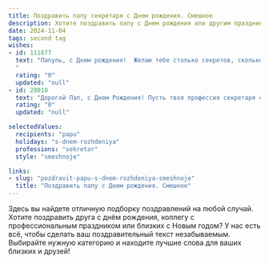 ```yaml
---
title: Поздравить папу секретаря c Днем рождения. Смешное
description: Хотите поздравить папу c Днем рождения или другим праздником? Наш ИИ создаст незабываемое поздравление, а вы обязательно выделитесь среди других.  
date: 2024-11-04
tags: second tag
wishes:
- id: 111877
  text: "Папуль, с Днем рождения!  Желаю тебе столько секретов, сколько  у тебя будет новых ручек в этом году!  Пусть твоя жизнь будет  так же  загадочна и упорядочена, как твой ежедневник!  И чтобы все важные бумаги всегда оказывались на твоем столе, а не где-нибудь в глубинах загадочной \"ящика стола\"!  С праздником, дорогой секретарь!
  "
  rating: "0"
  updated: "null"
- id: 20010
  text: "Дорогой Пап, с Днем Рождения! Пусть твоя профессия секретаря станет источником неисчерпаемой энергии и остроумия. Пусть каждый документ, который ты оформляешь, приносит столько же смеха, сколько и работы. Пусть твои ручки пишут не только отчёты, но и сказки, а твои телефонные разговоры будут наполнены не только деловыми предложениями, но и шутками. Желаю, чтобы каждый день твоей жизни был таким же аккуратным и организованным, как твои рабочие столы, и чтобы ты всегда находил время для смеха и радости. С днем рождения, Пап, продолжай быть самым классным секретарем и самым любимым папой!"
  rating: "0"
  updated: "null"

selectedValues:
  recipients: "papu"
  holidays: "s-dnem-rozhdeniya"
  professions: "sekretar"
  style: "smeshnoje"

links:
- slug: "pozdravit-papu-s-dnem-rozhdeniya-smeshnoje"
  title: "Поздравить папу c Днем рождения. Смешное"
---
```


Здесь вы найдете отличную подборку поздравлений на любой случай.
Хотите поздравить друга с днём рождения, коллегу с профессиональным праздником или близких с Новым годом? У нас есть всё, чтобы сделать ваш поздравительный текст незабываемым. Выбирайте нужную категорию и находите лучшие слова для ваших близких и друзей!
